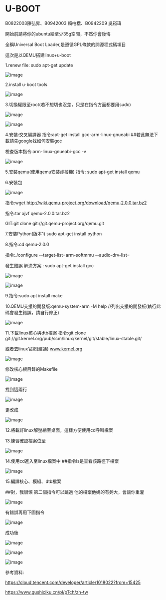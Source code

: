 # U-BOOT
B0822003陳弘昇、B0942003 賴柏楷、B0942209 吳崧瑋

開始前請將你的ubuntu給至少35g空間，不然你會後悔

全稱Universal Boot Loader,是遵循GPL條款的開源程式碼項目

這次是以QEMU搭建linux+u-boot

1.renew file: sudo apt-get update

![image](https://user-images.githubusercontent.com/90091174/173024997-d05fa358-7852-4b65-a89f-d3b9dc7274cf.png)

2.install u-boot tools

![image](https://user-images.githubusercontent.com/90091174/173028194-03231ffc-bc79-400d-8de3-665f958ee979.png)

3.切換權限至root(若不想切也沒差，只是在指令方面都要用sudo)

![image](https://user-images.githubusercontent.com/90091174/173046734-96dc8ac6-73d6-437e-a3dc-e1a2dc0bcd58.png)

![image](https://user-images.githubusercontent.com/90091174/173050283-011fbf76-80f8-404e-9dad-c434fc5e2ce1.png)

4.安裝:交叉編譯器
指令:apt-get install gcc-arm-linux-gnueabi   ##若此無法下載請先google找如何安裝gcc

檢查版本指令:arm-linux-gnueabi-gcc -v

![image](https://user-images.githubusercontent.com/90091174/173049683-bb642d62-b7cd-4fcd-8160-1f5ba809538b.png)

5.安裝qemu(使用qemu安裝虛擬機)
指令: sudo apt-get install qemu

6.安裝包

![image](https://user-images.githubusercontent.com/90091174/173517966-ffe7c1ba-e32a-4dc0-85b7-2922eea87507.png)

指令:wget http://wiki.qemu-project.org/download/qemu-2.0.0.tar.bz2

指令:tar xjvf qemu-2.0.0.tar.bz2

GIT:git clone git://git.qemu-project.org/qemu.git
 
 7.安裝Python(版本1)
 sudo apt-get install python

8.指令:cd qemu-2.0.0

  指令:./configure --target-list=arm-softmmu --audio-drv-list=

發生錯誤  解決方案 : sudo apt-get install gcc

![image](https://user-images.githubusercontent.com/90091174/173519614-16001df3-d769-467c-b5a6-6bf1fe83361f.png)

![image](https://user-images.githubusercontent.com/90091174/173523866-d8d8671a-0fbe-4293-a67e-8398f79e9261.png)

9.指令:sudo apt install make

10.QEMU支援的開發版:qemu-system-arm -M help //列出支援的開發板(執行此碼會發生錯誤，請自行修正)

![image](https://user-images.githubusercontent.com/90091174/173522755-156a0b7a-3fb1-4fa7-a883-85b7ff92b422.png)

11.下載linux核心與dtb檔案
指令:git clone git://git.kernel.org/pub/scm/linux/kernel/git/stable/linux-stable.git/

或者去linux官網(建議) www.kernel.org

![image](https://user-images.githubusercontent.com/90091174/173365969-de988204-b55c-40c4-a777-041ef93b27c6.png)

修改核心根目錄的Makefile

![image](https://user-images.githubusercontent.com/90091174/173366274-97681579-f954-433b-876f-e037cbed7ebb.png)

找到這兩行

![image](https://user-images.githubusercontent.com/90091174/173367273-0940c9d5-c612-4e76-957b-38069d5ba57a.png)

更改成

![image](https://user-images.githubusercontent.com/90091174/173367652-3606478b-eb83-4173-9b0a-cf7b712b51e9.png)

12.將載好linux解壓縮至桌面，這樣方便使用cd呼叫檔案

13.練習確認檔案位至

![image](https://user-images.githubusercontent.com/90091174/173391614-90559e2d-06bf-4729-9364-f0f979a3c926.png)

14.使用cd進入至linux檔案中 ##指令ls是查看該路徑下檔案

![image](https://user-images.githubusercontent.com/90091174/173396704-2cb2c859-f1f8-4a3d-a341-91a55a4e5fa9.png)

15.編譯核心、模組、dtb檔案

##對，我很懶 第二個指令可以跳過  他的檔案他媽的有夠大，會讓你重灌

![image](https://user-images.githubusercontent.com/90091174/173397544-146211b3-3370-4ce8-8f41-72a53c01b862.png)

有錯誤再用下圖指令

![image](https://user-images.githubusercontent.com/90091174/173530559-acc260d5-7af8-4820-9b23-2eebae952418.png)

成功後

![image](https://user-images.githubusercontent.com/90091174/173530927-1517c0a4-e7af-4a6a-8d50-b355e064b3b8.png)

![image](https://user-images.githubusercontent.com/90091174/173531616-a7bd5985-3a22-4015-bea6-cec86005b26c.png)

![image](https://user-images.githubusercontent.com/90091174/173531694-17e55f6b-e4dd-4a80-aa66-e3434a6c68c9.png)



參考資料:

https://cloud.tencent.com/developer/article/1018022?from=15425

https://www.gushiciku.cn/pl/pTch/zh-tw

